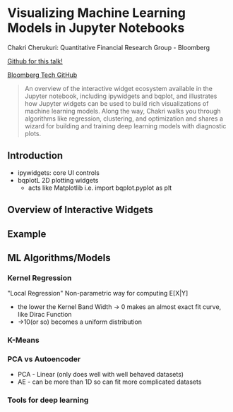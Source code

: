# Visualizing Machine Learning Models in Jupyter Notebooks

Chakri Cherukuri: Quantitative Financial Research Group - Bloomberg

[Github for this talk!](https://github.com/ChakriCherukuri/jupytercon_2018)

[Bloomberg Tech GitHub](https://github.com/bloomberg)

>An overview of the interactive widget ecosystem available in the Jupyter notebook, including ipywidgets and bqplot, and illustrates how Jupyter widgets can be used to build rich visualizations of machine learning models. Along the way, Chakri walks you through algorithms like regression, clustering, and optimization and shares a wizard for building and training deep learning models with diagnostic plots.

## Introduction
* ipywidgets: core UI controls
* bqplotL 2D plotting widgets
    * acts like Matplotlib i.e. import bqplot.pyplot as plt
## Overview of Interactive Widgets

## Example 

## ML Algorithms/Models
### Kernel Regression
"Local Regression" Non-parametric way for computing E[X|Y]
* the lower the Kernel Band Width -> 0 makes an almost exact fit curve, like Dirac Function
* ->10(or so) becomes a uniform distribution

### K-Means


### PCA vs Autoencoder
* PCA - Linear (only does well with well behaved datasets)
* AE - can be more than 1D so can fit more complicated datasets
  

### Tools for deep learning